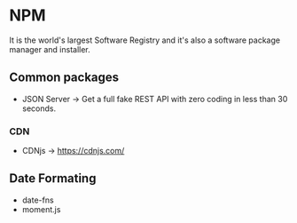 # NPM

It is the world's largest Software Registry and it's also a software package manager and installer.

## Common packages

- JSON Server -> Get a full fake REST API with zero coding in less than 30 seconds.

### CDN

- CDNjs -> https://cdnjs.com/

## Date Formating

- date-fns
- moment.js
